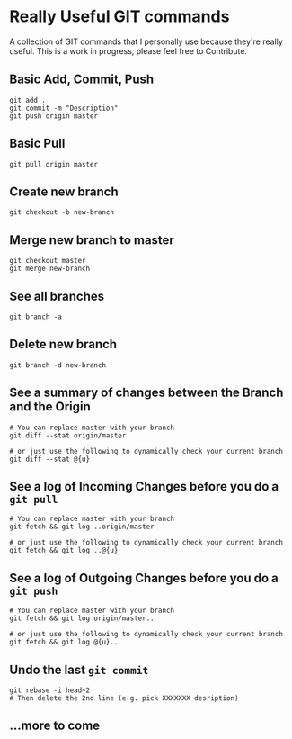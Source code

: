 # Really Useful GIT commands
A collection of GIT commands that I personally use because they're really useful. This is a work in progress, please feel free to Contribute.

## Basic Add, Commit, Push
```
git add .
git commit -m "Description"
git push origin master
```

## Basic Pull
```
git pull origin master
```

## Create new branch
```
git checkout -b new-branch
```

## Merge new branch to master
```
git checkout master
git merge new-branch
```

## See all branches
```
git branch -a
```

## Delete new branch
```
git branch -d new-branch
```

## See a summary of changes between the Branch and the Origin
```
# You can replace master with your branch
git diff --stat origin/master
```
```
# or just use the following to dynamically check your current branch
git diff --stat @{u}
```

## See a log of Incoming Changes before you do a `git pull`
```
# You can replace master with your branch
git fetch && git log ..origin/master
```
```
# or just use the following to dynamically check your current branch
git fetch && git log ..@{u}
```

## See a log of Outgoing Changes before you do a `git push`
```
# You can replace master with your branch
git fetch && git log origin/master..
```
```
# or just use the following to dynamically check your current branch
git fetch && git log @{u}..
```

## Undo the last `git commit`
```
git rebase -i head~2
# Then delete the 2nd line (e.g. pick XXXXXXX desription)
```

## ...more to come
